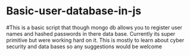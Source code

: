 # Basic-user-database-in-js
#This is a basic script that though mongo db allows you to register user names and hashed passwords in there data base. Currently its super primitive but were working hard on it. This is mostly to learn about cyber security and data bases so any suggestions would be welcome
